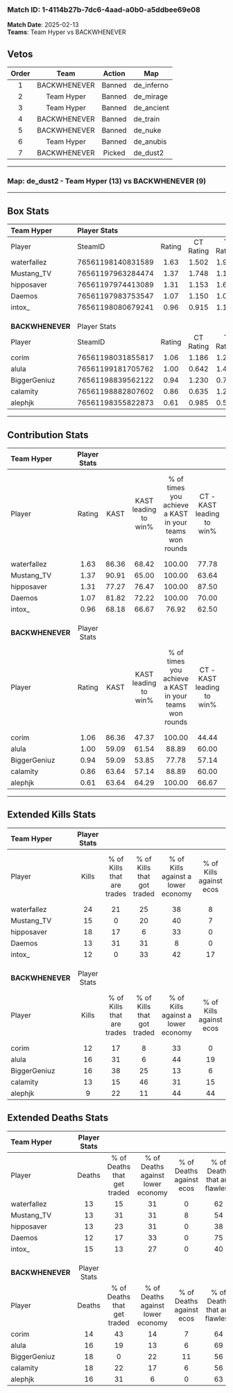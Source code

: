 ### Match ID: 1-4114b27b-7dc6-4aad-a0b0-a5ddbee69e08  
**Match Date**: 2025-02-13  
**Teams**: Team Hyper vs BACKWHENEVER  

## Vetos  

| Order | Team | Action | Map |
| :---: | :--: | :----: | --- |
| 1 | BACKWHENEVER | Banned | de_inferno |
| 2 | Team Hyper | Banned | de_mirage |
| 3 | Team Hyper | Banned | de_ancient |
| 4 | BACKWHENEVER | Banned | de_train |
| 5 | BACKWHENEVER | Banned | de_nuke |
| 6 | Team Hyper | Banned | de_anubis |
| 7 | BACKWHENEVER | Picked | de_dust2 |

---  

### **Map**: de_dust2 - Team Hyper (13) vs BACKWHENEVER (9)  
---  

## Box Stats  

| **Team Hyper**   | Player Stats      |        |           |          |       |       |       |         |        |      |     |
| :- | :- | :-: | :-: | :-: | :-: | :-: | :-: | :-: | :-: | :-: | :-: |
| Player           | SteamID           | Rating | CT Rating | T Rating | KAST  |  ADR  | Kills | Assists | Deaths | K/D  | HS% |
| waterfallez      | 76561198140831589 |  1.63  |   1.502   |  1.916   | 86.36 | 91.1  |  24   |    4    |   13   | 1.85 | 58  |
| Mustang_TV       | 76561197963284474 |  1.37  |   1.748   |  1.120   | 90.91 | 101.5 |  15   |    9    |   13   | 1.15 | 73  |
| hipposaver       | 76561197974413089 |  1.31  |   1.153   |  1.669   | 77.27 | 78.7  |  18   |   10    |   13   | 1.38 | 83  |
| Daemos           | 76561197983753547 |  1.07  |   1.150   |  1.077   | 81.82 | 58.0  |  13   |    1    |   12   | 1.08 | 23  |
| intox_           | 76561198080679241 |  0.96  |   0.915   |  1.126   | 68.18 | 83.1  |  12   |    6    |   15   | 0.80 | 83  |
|                  |                   |        |           |          |       |       |       |         |        |      |     |
|                  |                   |        |           |          |       |       |       |         |        |      |     |
|                  |                   |        |           |          |       |       |       |         |        |      |     |
| **BACKWHENEVER** | Player Stats      |        |           |          |       |       |       |         |        |      |     |
| Player           | SteamID           | Rating | CT Rating | T Rating | KAST  |  ADR  | Kills | Assists | Deaths | K/D  | HS% |
| corim            | 76561198031855817 |  1.06  |   1.186   |  1.228   | 86.36 | 67.6  |  12   |    5    |   14   | 0.86 | 66  |
| alula            | 76561199181705762 |  1.00  |   0.642   |  1.440   | 59.09 | 76.6  |  16   |    5    |   16   | 1.00 | 68  |
| BiggerGeniuz     | 76561198839562122 |  0.94  |   1.230   |  0.701   | 59.09 | 74.5  |  16   |    4    |   18   | 0.89 | 68  |
| calamity         | 76561198882807602 |  0.86  |   0.635   |  1.227   | 63.64 | 77.0  |  13   |    3    |   18   | 0.72 | 61  |
| alephjk          | 76561198355822873 |  0.61  |   0.985   |  0.531   | 63.64 | 35.1  |   9   |    2    |   16   | 0.56 | 55  |
---  

## Contribution Stats  

| **Team Hyper**   | Player Stats |       |                      |                                                        |                           |                                                             |                          |                                                            |
| :- | :-: | :-: | :-: | :-: | :-: | :-: | :-: | :-: |
| Player           |    Rating    | KAST  | KAST leading to win% | % of times you achieve a KAST in your teams won rounds | CT - KAST leading to win% | CT - % of times you achieve a KAST in your teams won rounds | T - KAST leading to win% | T - % of times you achieve a KAST in your teams won rounds |
| waterfallez      |     1.63     | 86.36 |        68.42         |                         100.00                         |           77.78           |                           100.00                            |          60.00           |                           100.00                           |
| Mustang_TV       |     1.37     | 90.91 |        65.00         |                         100.00                         |           63.64           |                           100.00                            |          66.67           |                           100.00                           |
| hipposaver       |     1.31     | 77.27 |        76.47         |                         100.00                         |           87.50           |                           100.00                            |          66.67           |                           100.00                           |
| Daemos           |     1.07     | 81.82 |        72.22         |                         100.00                         |           70.00           |                           100.00                            |          75.00           |                           100.00                           |
| intox_           |     0.96     | 68.18 |        66.67         |                         76.92                          |           62.50           |                            71.43                            |          71.43           |                           83.33                            |
|                  |              |       |                      |                                                        |                           |                                                             |                          |                                                            |
|                  |              |       |                      |                                                        |                           |                                                             |                          |                                                            |
|                  |              |       |                      |                                                        |                           |                                                             |                          |                                                            |
| **BACKWHENEVER** | Player Stats |       |                      |                                                        |                           |                                                             |                          |                                                            |
| Player           |    Rating    | KAST  | KAST leading to win% | % of times you achieve a KAST in your teams won rounds | CT - KAST leading to win% | CT - % of times you achieve a KAST in your teams won rounds | T - KAST leading to win% | T - % of times you achieve a KAST in your teams won rounds |
| corim            |     1.06     | 86.36 |        47.37         |                         100.00                         |           44.44           |                           100.00                            |          50.00           |                           100.00                           |
| alula            |     1.00     | 59.09 |        61.54         |                         88.89                          |           60.00           |                            75.00                            |          62.50           |                           100.00                           |
| BiggerGeniuz     |     0.94     | 59.09 |        53.85         |                         77.78                          |           57.14           |                           100.00                            |          50.00           |                           60.00                            |
| calamity         |     0.86     | 63.64 |        57.14         |                         88.89                          |           60.00           |                            75.00                            |          55.56           |                           100.00                           |
| alephjk          |     0.61     | 63.64 |        64.29         |                         100.00                         |           66.67           |                           100.00                            |          62.50           |                           100.00                           |
---  

## Extended Kills Stats  

| **Team Hyper**   | Player Stats |                            |                            |                                    |                         |                              |                                 |                                       |                    |           |
| :- | :-: | :-: | :-: | :-: | :-: | :-: | :-: | :-: | :-: | :-: |
| Player           |    Kills     | % of Kills that are trades | % of Kills that got traded | % of Kills against a lower economy | % of Kills against ecos | % of Kills that are flawless | % of Kills that are close duels | % of Kills that are assisted by flash | Pistol Round Kills | AWP Kills |
| waterfallez      |      24      |             21             |             25             |                 38                 |            8            |              71              |                4                |                   8                   |         0          |     2     |
| Mustang_TV       |      15      |             0              |             20             |                 40                 |            7            |              60              |                0                |                  13                   |         0          |     1     |
| hipposaver       |      18      |             17             |             6              |                 33                 |            0            |              50              |                6                |                   0                   |         0          |     1     |
| Daemos           |      13      |             31             |             31             |                 8                  |            0            |              69              |                0                |                   8                   |         7          |     1     |
| intox_           |      12      |             0              |             33             |                 42                 |           17            |              50              |                0                |                   0                   |         0          |     3     |
|                  |              |                            |                            |                                    |                         |                              |                                 |                                       |                    |           |
|                  |              |                            |                            |                                    |                         |                              |                                 |                                       |                    |           |
|                  |              |                            |                            |                                    |                         |                              |                                 |                                       |                    |           |
| **BACKWHENEVER** | Player Stats |                            |                            |                                    |                         |                              |                                 |                                       |                    |           |
| Player           |    Kills     | % of Kills that are trades | % of Kills that got traded | % of Kills against a lower economy | % of Kills against ecos | % of Kills that are flawless | % of Kills that are close duels | % of Kills that are assisted by flash | Pistol Round Kills | AWP Kills |
| corim            |      12      |             17             |             8              |                 33                 |            0            |              50              |                8                |                   8                   |         0          |     2     |
| alula            |      16      |             31             |             6              |                 44                 |           19            |              56              |                6                |                   0                   |         0          |     3     |
| BiggerGeniuz     |      16      |             38             |             25             |                 13                 |            6            |              56              |               25                |                   0                   |         2          |     0     |
| calamity         |      13      |             15             |             46             |                 31                 |           15            |              54              |               23                |                   8                   |         0          |     0     |
| alephjk          |      9       |             22             |             11             |                 44                 |           44            |              44              |                0                |                   0                   |         0          |     0     |
## Extended Deaths Stats  

| **Team Hyper**   | Player Stats |                             |                                   |                          |                               |                            |                           |               |
| :- | :-: | :-: | :-: | :-: | :-: | :-: | :-: | :-: |
| Player           |    Deaths    | % of Deaths that get traded | % of Deaths against lower economy | % of Deaths against ecos | % of Deaths that are flawless | % of Deaths that are close | % of Deaths while blinded | Deaths to AWP |
| waterfallez      |      13      |             15              |                31                 |            0             |              62               |             8              |             0             |       0       |
| Mustang_TV       |      13      |             31              |                31                 |            8             |              54               |             23             |             0             |       1       |
| hipposaver       |      13      |             23              |                31                 |            0             |              38               |             15             |             0             |       0       |
| Daemos           |      12      |             17              |                33                 |            0             |              75               |             0              |             0             |       0       |
| intox_           |      15      |             13              |                27                 |            0             |              40               |             20             |            13             |       1       |
|                  |              |                             |                                   |                          |                               |                            |                           |               |
|                  |              |                             |                                   |                          |                               |                            |                           |               |
|                  |              |                             |                                   |                          |                               |                            |                           |               |
| **BACKWHENEVER** | Player Stats |                             |                                   |                          |                               |                            |                           |               |
| Player           |    Deaths    | % of Deaths that get traded | % of Deaths against lower economy | % of Deaths against ecos | % of Deaths that are flawless | % of Deaths that are close | % of Deaths while blinded | Deaths to AWP |
| corim            |      14      |             43              |                14                 |            7             |              64               |             0              |             7             |       1       |
| alula            |      16      |             19              |                13                 |            6             |              69               |             6              |            13             |       0       |
| BiggerGeniuz     |      18      |              0              |                22                 |            11            |              56               |             6              |             6             |       2       |
| calamity         |      18      |             22              |                17                 |            6             |              56               |             0              |             0             |       2       |
| alephjk          |      16      |             31              |                 6                 |            0             |              63               |             0              |             6             |       2       |
